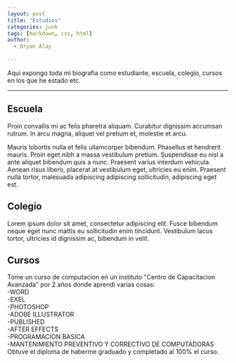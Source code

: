 ```yaml
---
layout: post
title: "Estudios"
categories: junk
tags: [markdown, css, html]
author:
  - Bryan Alay 
  
---
```


Aqui expongo toda mi biografia como estudiante, escuela, colegio, cursos en los que he estado etc.

---

## Escuela 

Proin convallis mi ac felis pharetra aliquam. Curabitur dignissim accumsan rutrum. In arcu magna, aliquet vel pretium et, molestie et arcu.

Mauris lobortis nulla et felis ullamcorper bibendum. Phasellus et hendrerit mauris. Proin eget nibh a massa vestibulum pretium. Suspendisse eu nisl a ante aliquet bibendum quis a nunc. Praesent varius interdum vehicula. Aenean risus libero, placerat at vestibulum eget, ultricies eu enim. Praesent nulla tortor, malesuada adipiscing adipiscing sollicitudin, adipiscing eget est.

## Colegio 

Lorem ipsum dolor sit amet, consectetur adipiscing elit. Fusce bibendum neque eget nunc mattis eu sollicitudin enim tincidunt. Vestibulum lacus tortor, ultricies id dignissim ac, bibendum in velit.

## Cursos 

Tome un curso de computacion en un instituto "Centro de Capacitacion Avanzada" por 2 años donde aprendi varias cosas:<br>
-WORD<br>
-EXEL<br>
-PHOTOSHOP<br>
-ADOBE ILLUSTRATOR<br>
-PUBLISHED<br>
-AFTER EFFECTS<br>
-PROGRAMACION BASICA<br>
-MANTENIMIENTO PREVENTIVO Y CORRECTIVO DE COMPUTADORAS<br>
 Obtuve el diploma de haberme graduado y completado al 100% el curso.
